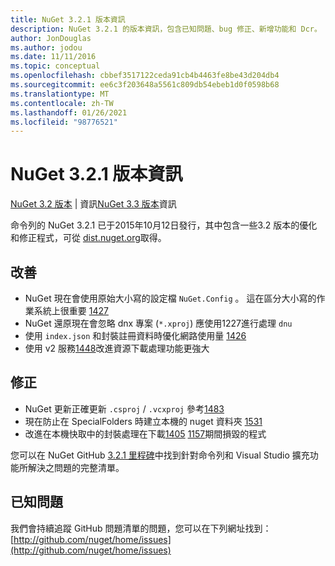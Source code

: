 ```yaml
---
title: NuGet 3.2.1 版本資訊
description: NuGet 3.2.1 的版本資訊，包含已知問題、bug 修正、新增功能和 Dcr。
author: JonDouglas
ms.author: jodou
ms.date: 11/11/2016
ms.topic: conceptual
ms.openlocfilehash: cbbef3517122ceda91cb4b4463fe8be43d204db4
ms.sourcegitcommit: ee6c3f203648a5561c809db54ebeb1d0f0598b68
ms.translationtype: MT
ms.contentlocale: zh-TW
ms.lasthandoff: 01/26/2021
ms.locfileid: "98776521"
---
```

# <a name="nuget-321-release-notes"></a>NuGet 3.2.1 版本資訊

[NuGet 3.2 版本](../release-notes/nuget-3.2.md)  |  資訊[NuGet 3.3 版本](../release-notes/nuget-3.3.md)資訊

命令列的 NuGet 3.2.1 已于2015年10月12日發行，其中包含一些3.2 版本的優化和修正程式，可從 [dist.nuget.org](http://dist.nuget.org/index.html)取得。

## <a name="improvements"></a>改善

* NuGet 現在會使用原始大小寫的設定檔 `NuGet.Config` 。  這在區分大小寫的作業系統上很重要 [1427](https://github.com/NuGet/Home/issues/1427)
* NuGet 還原現在會忽略 dnx 專案 (`*.xproj`) 應使用1227進行處理 `dnu` [](https://github.com/NuGet/Home/issues/1227)
* 使用 `index.json` 和封裝註冊資料時優化網路使用量 [1426](https://github.com/NuGet/Home/issues/1426)
* 使用 v2 服務[1448](https://github.com/NuGet/Home/issues/1448)改進資源下載處理功能更強大

## <a name="fixes"></a>修正

* NuGet 更新正確更新 `.csproj` / `.vcxproj` 參考[1483](https://github.com/NuGet/Home/issues/1483)
* 現在防止在 SpecialFolders 時建立本機的 nuget 資料夾 [1531](https://github.com/NuGet/Home/issues/1531)
* 改進在本機快取中的封裝處理在下載[1405](https://github.com/NuGet/Home/issues/1405) [1157](https://github.com/NuGet/Home/issues/1157)期間損毀的程式

您可以在 NuGet GitHub [3.2.1 里程碑](https://github.com/NuGet/Home/issues?q=milestone%3A3.2.1+is%3Aclosed)中找到針對命令列和 Visual Studio 擴充功能所解決之問題的完整清單。

## <a name="known-issues"></a>已知問題

我們會持續追蹤 GitHub 問題清單的問題，您可以在下列網址找到： [http://github.com/nuget/home/issues](http://github.com/nuget/home/issues)